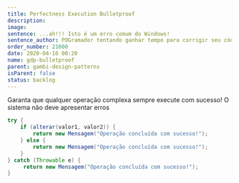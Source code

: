 ```yaml
---
title: Perfectness Execution Bulletproof
description:
image:
sentence: ...ah!!! Isto é um erro comum do Windows!
sentence_author: POGramador tentando ganhar tempo para corrigir seu código
order_number: 21000
date: 2020-04-16 00:20
name: gdp-bulletproof
parent: gambi-design-patterns
isParent: false
status: backlog
---
```

Garanta que qualquer operação complexa sempre execute com sucesso!
O sistema não deve apresentar erros

```java
try {
    if (alterar(valor1, valor2)) {
        return new Mensagem("Operação concluída com sucesso!");
    } else {
        return new Mensagem("Operação concluída com sucesso!");
    }
} catch (Throwable e) {
     return new Mensagem("Operação concluída com sucesso!");
}
```
